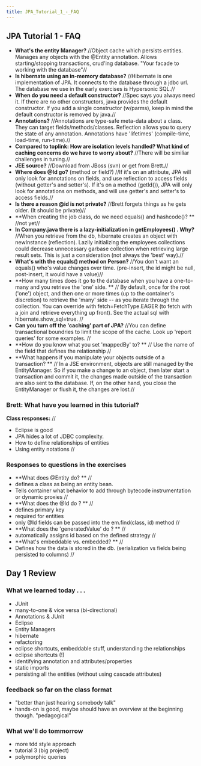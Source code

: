 ```yaml
---
title: JPA_Tutorial_1_-_FAQ
---
```

## JPA Tutorial 1 - FAQ
 * **What's the entity Manager?**  //Object cache which persists entities.  Manages any objects with the @Entity annotation.  Allows starting/stopping transactions, crud'ing database.  "Your facade to working with the database"//
* **Is hibernate using an in-memory database?**  //Hibernate is one implementation of JPA.  It connects to the database through a jdbc url.  The database we use in the early exercises is Hypersonic SQL.//
* **When do you need a default constructor?**  //Spec says you always need it.  If there are no other constructors, java provides the default constructor.  If you add a single constructor (w/parms), keep in mind the default constructor is removed by java.// 
* **Annotations?**  //Annotations are type-safe meta-data about a class.  They can target fields/methods/classes.  Reflection allows you to query the state of any annotation.  Annotations have 'lifetimes' (compile-time, load-time, run-time).//
* **Compared to toplink:  How are isolation levels handled? What kind of caching concerns do we have to worry about?**  //There will be similiar challenges in tuning.//
* **JEE source?**  //Download from JBoss (svn) or get from Brett.//
* **Where does @Id go?**  (method or field?) //If it's on an attribute, JPA will only look for annotations on fields, and use reflection to access fields (without getter's and setter's).  If it's on a method (getId()), JPA will only look for annotations on methods, and will use getter's and setter's to access fields.//
* **Is there a reason @id is not private?**  //Brett forgets things as he gets older. (It should be private)//
* **When creating the job class, do we need equals() and hashcode()? **  //not yet//
* **In Company.java there is a lazy-initialization in getEmployees() .  Why?**  //When you retrieve from the db, hibernate creates an object with newInstance (reflection).  Lazily initializing the employees collections could decrease unnecessary garbase collection when retrieving large result sets.  This is just a consideration (not always the 'best' way).//
* **What's with the equals() method on Person?**  //You don't want an equals() who's value changes over time.  (pre-insert, the id might be null, post-insert, it would have a value)//
* **How many times does it go to the database when you have a one-to-many and you retrieve the 'one' side. **  // By default, once for the root ('one') object, and then one or more times (up to the container's discretion) to retrieve the 'many' side -- as you iterate through the collection.  You can override with fetch=FetchType.EAGER (to fetch with a join and retrieve everything up front).  See the actual sql with hibernate.show_sql=true. //
* **Can you turn off the 'caching' part of JPA?** //You can define transactional boundries to limit the scope of the cache.  Look up 'report queries' for some examples. //
* **How do you know what you set 'mappedBy' to? ** // Use the name of the field that defines the relationship //
* **What happens if you manipulate your objects outside of a transaction? ** // In a JSE environment, objects are still managed by the EntityManager. So if you make a change to an object, then later start a transaction and commit it, the changes made outside of the transaction are also sent to the database. If, on the other hand, you close the EntityManager or flush it, the changes are lost.//

### Brett: What have you learned in this tutorial? 
**Class responses:**
//
* Eclipse is good
* JPA hides a lot of JDBC complexity. 
* How to define relationships of entities
* Using entity notations
//

### Responses to questions in the exercises 
* **What does @Entity do? **
//
* defines a class as being an entity bean.
* Tells container what behavior to add through bytecode instrumentation or dynamic proxies
//
* **What does the @Id do ? **
//
* defines primary key
* required for entities
* only @Id fields can be passed into the em.find(class, id) method
//
* **What does the 'generatedValue' do ? **
//
* automatically assigns id based on the defined strategy
//
* **What's embeddable vs. embedded? **
//
* Defines how the data is stored in the db.  (serialization vs fields being persisted to columns)
//


## Day 1 Review 
### What we learned today . . .
* JUnit
* many-to-one & vice versa (bi-directional)
* Annotations & JUnit
* Eclipse
* Entity Managers
* hibernate
* refactoring
* eclipse shortcuts, embeddable stuff, understanding the relationships
* eclipse shortcuts (!)
* identifying annotation and attributes/properties
* static imports
* persisting all the entities (without using cascade attributes)

### feedback so far on the class format
* "better than just hearing somebody talk"
* hands-on is good, maybe should have an overview at the beginning though.  "pedagogical"
 
### What we'll do tommorrow
* more tdd style approach
* tutorial 3 (big project)
* polymorphic queries
